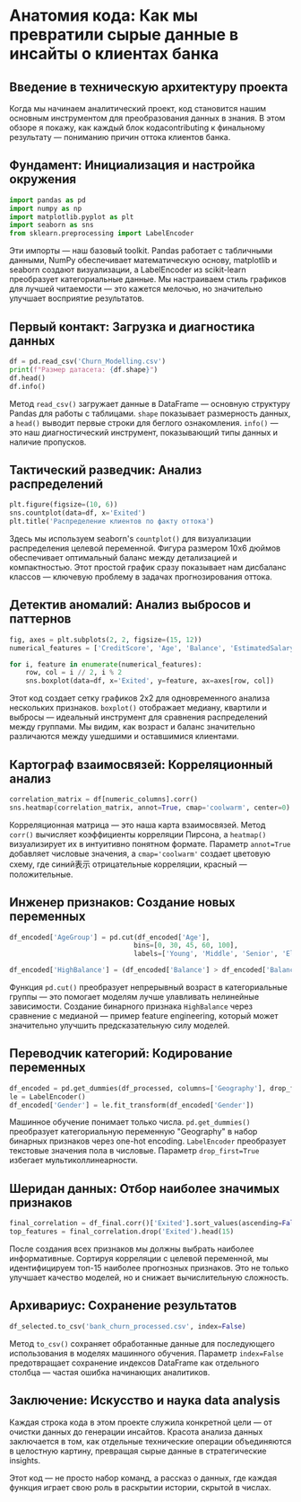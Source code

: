 # Анатомия кода: Как мы превратили сырые данные в инсайты о клиентах банка

## Введение в техническую архитектуру проекта

Когда мы начинаем аналитический проект, код становится нашим основным инструментом для преобразования данных в знания. В этом обзоре я покажу, как каждый блок кодаcontributing к финальному результату — пониманию причин оттока клиентов банка.

## Фундамент: Инициализация и настройка окружения

```python
import pandas as pd
import numpy as np
import matplotlib.pyplot as plt
import seaborn as sns
from sklearn.preprocessing import LabelEncoder
```

Эти импорты — наш базовый toolkit. Pandas работает с табличными данными, NumPy обеспечивает математическую основу, matplotlib и seaborn создают визуализации, а LabelEncoder из scikit-learn преобразует категориальные данные. Мы настраиваем стиль графиков для лучшей читаемости — это кажется мелочью, но значительно улучшает восприятие результатов.

## Первый контакт: Загрузка и диагностика данных

```python
df = pd.read_csv('Churn_Modelling.csv')
print(f"Размер датасета: {df.shape}")
df.head()
df.info()
```

Метод `read_csv()` загружает данные в DataFrame — основную структуру Pandas для работы с таблицами. `shape` показывает размерность данных, а `head()` выводит первые строки для беглого ознакомления. `info()` — это наш диагностический инструмент, показывающий типы данных и наличие пропусков.

## Тактический разведчик: Анализ распределений

```python
plt.figure(figsize=(10, 6))
sns.countplot(data=df, x='Exited')
plt.title('Распределение клиентов по факту оттока')
```

Здесь мы используем seaborn's `countplot()` для визуализации распределения целевой переменной. Фигура размером 10x6 дюймов обеспечивает оптимальный баланс между детализацией и компактностью. Этот простой график сразу показывает нам дисбаланс классов — ключевую проблему в задачах прогнозирования оттока.

## Детектив аномалий: Анализ выбросов и паттернов

```python
fig, axes = plt.subplots(2, 2, figsize=(15, 12))
numerical_features = ['CreditScore', 'Age', 'Balance', 'EstimatedSalary']

for i, feature in enumerate(numerical_features):
    row, col = i // 2, i % 2
    sns.boxplot(data=df, x='Exited', y=feature, ax=axes[row, col])
```

Этот код создает сетку графиков 2x2 для одновременного анализа нескольких признаков. `boxplot()` отображает медиану, квартили и выбросы — идеальный инструмент для сравнения распределений между группами. Мы видим, как возраст и баланс значительно различаются между ушедшими и оставшимися клиентами.

## Картограф взаимосвязей: Корреляционный анализ

```python
correlation_matrix = df[numeric_columns].corr()
sns.heatmap(correlation_matrix, annot=True, cmap='coolwarm', center=0)
```

Корреляционная матрица — это наша карта взаимосвязей. Метод `corr()` вычисляет коэффициенты корреляции Пирсона, а `heatmap()` визуализирует их в интуитивно понятном формате. Параметр `annot=True` добавляет числовые значения, а `cmap='coolwarm'` создает цветовую схему, где синий表示 отрицательные корреляции, красный — положительные.

## Инженер признаков: Создание новых переменных

```python
df_encoded['AgeGroup'] = pd.cut(df_encoded['Age'], 
                               bins=[0, 30, 45, 60, 100],
                               labels=['Young', 'Middle', 'Senior', 'Elderly'])

df_encoded['HighBalance'] = (df_encoded['Balance'] > df_encoded['Balance'].median()).astype(int)
```

Функция `pd.cut()` преобразует непрерывный возраст в категориальные группы — это помогает моделям лучше улавливать нелинейные зависимости. Создание бинарного признака `HighBalance` через сравнение с медианой — пример feature engineering, который может значительно улучшить предсказательную силу моделей.

## Переводчик категорий: Кодирование переменных

```python
df_encoded = pd.get_dummies(df_processed, columns=['Geography'], drop_first=True)
le = LabelEncoder()
df_encoded['Gender'] = le.fit_transform(df_encoded['Gender'])
```

Машинное обучение понимает только числа. `pd.get_dummies()` преобразует категориальную переменную "Geography" в набор бинарных признаков через one-hot encoding. `LabelEncoder` преобразует текстовые значения пола в числовые. Параметр `drop_first=True` избегает мультиколлинеарности.

## Шеридан данных: Отбор наиболее значимых признаков

```python
final_correlation = df_final.corr()['Exited'].sort_values(ascending=False)
top_features = final_correlation.drop('Exited').head(15)
```

После создания всех признаков мы должны выбрать наиболее информативные. Сортируя корреляции с целевой переменной, мы идентифицируем топ-15 наиболее прогнозных признаков. Это не только улучшает качество моделей, но и снижает вычислительную сложность.

## Архивариус: Сохранение результатов

```python
df_selected.to_csv('bank_churn_processed.csv', index=False)
```

Метод `to_csv()` сохраняет обработанные данные для последующего использования в моделях машинного обучения. Параметр `index=False` предотвращает сохранение индексов DataFrame как отдельного столбца — частая ошибка начинающих аналитиков.

## Заключение: Искусство и наука data analysis

Каждая строка кода в этом проекте служила конкретной цели — от очистки данных до генерации инсайтов. Красота анализа данных заключается в том, как отдельные технические операции объединяются в целостную картину, превращая сырые данные в стратегические insights.

Этот код — не просто набор команд, а рассказ о данных, где каждая функция играет свою роль в раскрытии истории, скрытой в числах.
